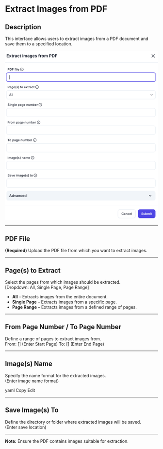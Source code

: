 # Extract Images from PDF  

## **Description**

This interface allows users to extract images from a PDF document and save them to a specified location.

![alt text](../../assests/app-integrations/assests%20pdf/extract-images-from-pdf.png)

---

## PDF File

**(Required)** Upload the PDF file from which you want to extract images.

---

## Page(s) to Extract

Select the pages from which images should be extracted.  
[Dropdown: All, Single Page, Page Range]

- **All** – Extracts images from the entire document.  
- **Single Page** – Extracts images from a specific page.  
- **Page Range** – Extracts images from a defined range of pages.  

---

## From Page Number / To Page Number

Define a range of pages to extract images from.  
From: [] (Enter Start Page) To: [] (Enter End Page)

---

## Image(s) Name

Specify the name format for the extracted images.  
(Enter image name format)

yaml
Copy
Edit

---

## Save Image(s) To

Define the directory or folder where extracted images will be saved.  
(Enter save location)

---

**Note:** Ensure the PDF contains images suitable for extraction.
